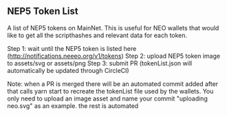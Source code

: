 ## NEP5 Token List

A list of NEP5 tokens on MainNet. This is useful for NEO wallets that would like to get all the scripthashes and relevant data for each token.

Step 1: wait until the NEP5 token is listed here (http://notifications.neeeo.org/v1/tokens)
Step 2: upload NEP5 token image to assets/svg or assets/png
Step 3: submit PR (tokenList.json will automatically be updated through CircleCI)

Note: when a PR is merged there will be an automated commit added after that calls yarn start to recreate the tokenList file used by the wallets. You only need to upload an image asset and name your commit "uploading neo.svg" as an example. the rest is automated
